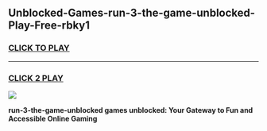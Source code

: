 
## Unblocked-Games-run-3-the-game-unblocked-Play-Free-rbky1
<h3>
<a href="https://premium76.site?title=run-3-the-game-unblocked&ref=21A">CLICK TO PLAY</a></h3>
<hr>

<h3>
<a href="https://premium76.site?title=run-3-the-game-unblocked&ref=21A">CLICK 2 PLAY</a>
  
</h3>

<a href="https://premium76.site?title=run-3-the-game-unblocked&ref=21A"><img src="https://clearcache.store/games.png"></a>


**run-3-the-game-unblocked games unblocked: Your Gateway to Fun and Accessible Online Gaming**
